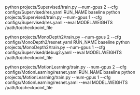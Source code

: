 python projects/Supervised/train.py --num-gpus 2 --cfg configs/Supervised/res.yaml RUN_NAME baseline
python projects/Supervised/train.py --num-gpus 1 --cfg configs/Supervised/res.yaml --eval MODEL.WEIGHTS /path/to/checkpoint_file

python projects/MonoDepth2/train.py --num-gpus 2 --cfg configs/MonoDepth2/resnet.yaml RUN_NAME baseline
python projects/MonoDepth2/train.py --num-gpus 1 --cfg configs/Supervised/debug2.yaml --eval MODEL.WEIGHTS /path/to/checkpoint_file

python projects/MotionLearning/train.py --num-gpus 2 --cfg configs/MotionLearning/resnet.yaml RUN_NAME baseline
python projects/MotionLearning/train.py --num-gpus 1 --cfg configs/MotionLearning/resnet.yaml --eval MODEL.WEIGHTS /path/to/checkpoint_file